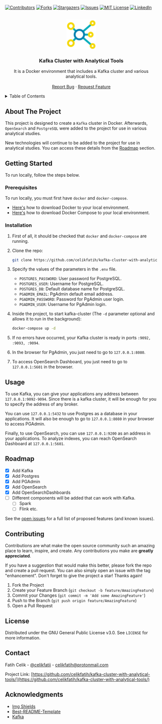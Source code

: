 [![Contributors][contributors-shield]][contributors-url]
[![Forks][forks-shield]][forks-url]
[![Stargazers][stars-shield]][stars-url]
[![Issues][issues-shield]][issues-url]
[![MIT License][license-shield]][license-url]
[![LinkedIn][linkedin-shield]][linkedin-url]

<br />
<div align="center">
  <a href="https://github.com/celikfatih/kafka-cluster-with-analytical-tools/">
    <img src="images/main-logo.svg" alt="Logo" width="100" height="100">
  </a>

<h3 align="center">Kafka Cluster with Analytical Tools</h3>

  <p align="center">
     It is a Docker environment that includes a Kafka cluster and various analytical tools.
    <br />
    <a href="https://github.com/celikfatih/kafka-cluster-with-analytical-tools/">
    <br />
    <a href="https://github.com/celikfatih/kafka-cluster-with-analytical-tools/issues">Report Bug</a>
    ·
    <a href="https://github.com/celikfatih/kafka-cluster-with-analytical-tools/issues">Request Feature</a>
  </p>
</div>

<details>
  <summary>Table of Contents</summary>
  <ol>
    <li>
      <a href="#about-the-project">About The Project</a>
    </li>
    <li>
      <a href="#getting-started">Getting Started</a>
      <ul>
        <li><a href="#prerequisites">Prerequisites</a></li>
        <li><a href="#installation">Installation</a></li>
      </ul>
    </li>
    <li><a href="#usage">Usage</a></li>
    <li><a href="#roadmap">Roadmap</a></li>
    <li><a href="#contributing">Contributing</a></li>
    <li><a href="#license">License</a></li>
    <li><a href="#contact">Contact</a></li>
    <li><a href="#acknowledgments">Acknowledgments</a></li>
  </ol>
</details>

## About The Project

This project is designed to create a `Kafka` cluster in Docker. Afterwards, `OpenSearch` and `PostgreSQL` were added to the project for use in various analytical studies. 

New technologies will continue to be added to the project for use in analytical studies. You can access these details from the [Roadmap](#roadmap) section.

## Getting Started

To run locally, follow the steps below.

### Prerequisites

To run locally, you must first have `docker` and `docker-compose`.

- [Here's](https://docs.docker.com/desktop/) how to download Docker to your local environment.
- [Here's](https://docs.docker.com/compose/install/) how to download Docker Compose to your local environment.

### Installation

1. First of all, it should be checked that `docker` and `docker-compose` are running.

2. Clone the repo:
   ```sh
   git clone https://github.com/celikfatih/kafka-cluster-with-analytical-tools.git
   ```
3. Specify the values of the parameters in the `.env` file.

   - `POSTGRES_PASSWORD`: User password for PostgreSQL.
   - `POSTGRES_USER`: Username for PostgreSQL.
   - `POSTGRES_DB`: Default database name for PostgreSQL.
   - `PGADMIN_EMAIL`: PgAdmin default email address.
   - `PGADMIN_PASSWORD`: Password for PgAdmin user login.
   - `PGADMIN_USER`: Username for PgAdmin login.

4. Inside the project, to start kafka-cluster (The `-d` parameter optional and allows it to run in the background):
   ```sh
   docker-compose up -d
   ```
5. If no errors have occurred, your Kafka cluster is ready in ports `:9092, :9093, :9094`.
6. In the browser for PgAdmin, you just need to go to `127.0.0.1:8080`.
7. To access OpenSearch Dashboard, you just need to go to `127.0.0.1:5601` in the browser.

## Usage

To use Kafka, you can give your applications any address between `127.0.0.1:9092-9094`. Since there is a kafka cluster, it will be enough for you to specify the address of any broker.

You can use `127.0.0.1:5432` to use Postgres as a database in your applications. It will also be enough to go to `127.0.0.1:8080` in your browser to access PGAdmin.

Finally, to use OpenSearch, you can use `127.0.0.1:9200` as an address in your applications. To analyze indexes, you can reach OpenSearch Dashboard at `127.0.0.1:5601`.

## Roadmap

- [x] Add Kafka
- [x] Add Postgres
- [x] Add PGAdmin
- [x] Add OpenSearch
- [x] Add OpenSearchDashboards
- [ ] Different components will be added that can work with Kafka.
  - [ ] Spark
  - [ ] Flink etc.

See the [open issues](https://github.com/celikfatih/kafka-cluster-with-analytical-tools/issues) for a full list of proposed features (and known issues).

## Contributing

Contributions are what make the open source community such an amazing place to learn, inspire, and create. Any contributions you make are **greatly appreciated**.

If you have a suggestion that would make this better, please fork the repo and create a pull request. You can also simply open an issue with the tag "enhancement".
Don't forget to give the project a star! Thanks again!

1. Fork the Project
2. Create your Feature Branch (`git checkout -b feature/AmazingFeature`)
3. Commit your Changes (`git commit -m 'Add some AmazingFeature'`)
4. Push to the Branch (`git push origin feature/AmazingFeature`)
5. Open a Pull Request

## License

Distributed under the GNU General Public License v3.0. See `LICENSE` for more information.

## Contact

Fatih Celik - [@celikfatii](https://twitter.com/celikfatii) - celikfatih@protonmail.com

Project Link: [https://github.com/celikfatih/kafka-cluster-with-analytical-tools/](https://github.com/celikfatih/kafka-cluster-with-analytical-tools/)

## Acknowledgments

- [Img Shields](https://shields.io)
- [Best-README-Template](https://github.com/othneildrew/Best-README-Template)
- [Kafka]()

[contributors-shield]: https://img.shields.io/github/contributors/celikfatih/kafka-cluster-with-analytical-tools.svg?style=for-the-badge
[contributors-url]: https://github.com/celikfatih/kafka-cluster-with-analytical-tools/graphs/contributors
[forks-shield]: https://img.shields.io/github/forks/celikfatih/kafka-cluster-with-analytical-tools.svg?style=for-the-badge
[forks-url]: https://github.com/celikfatih/kafka-cluster-with-analytical-tools/network/members
[stars-shield]: https://img.shields.io/github/stars/celikfatih/kafka-cluster-with-analytical-tools.svg?style=for-the-badge
[stars-url]: https://github.com/celikfatih/kafka-cluster-with-analytical-tools/stargazers
[issues-shield]: https://img.shields.io/github/issues/celikfatih/kafka-cluster-with-analytical-tools.svg?style=for-the-badge
[issues-url]: https://github.com/celikfatih/kafka-cluster-with-analytical-tools/issues
[license-shield]: https://img.shields.io/github/license/celikfatih/kafka-cluster-with-analytical-tools.svg?style=for-the-badge
[license-url]: https://github.com/celikfatih/kafka-cluster-with-analytical-tools/blob/master/LICENSE
[linkedin-shield]: https://img.shields.io/badge/-LinkedIn-black.svg?style=for-the-badge&logo=linkedin&colorB=555
[linkedin-url]: https://www.linkedin.com/in/cefatihcelik